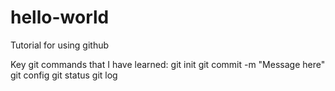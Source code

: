 # hello-world
Tutorial for using github

Key git commands that I have learned:
git init
git commit -m "Message here"
git config
git status
git log
